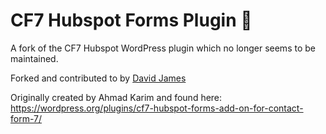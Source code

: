 # CF7 Hubspot Forms Plugin 🔁

A fork of the CF7 Hubspot WordPress plugin which no longer seems to be maintained.

Forked and contributed to by [David James](https://github.com/daviddeejjames)

Originally created by Ahmad Karim and found here: https://wordpress.org/plugins/cf7-hubspot-forms-add-on-for-contact-form-7/


